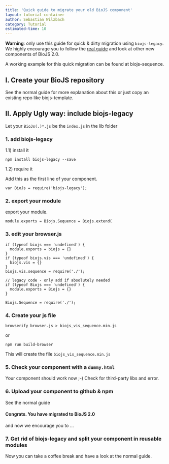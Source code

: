 ```yaml
---
title: 'Quick guide to migrate your old BioJS component'
layout: tutorial-container
author: Sebastian Wilzbach
category: Tutorial
estimated-time: 10 
---
```


**Warning**: only use this guide for quick & dirty migration using `biojs-legacy`.
We highly encourage you to follow the [real guide](/howToCreate.html) and look at other new components of BioJS 2.0.

A working example for this quick migration can be found at biojs-sequence.


I. Create your BioJS repository
-------------------------------

See the normal guide for more explanation about this or just copy an existing repo like biojs-template.


II. Apply Ugly way: include biojs-legacy
--------------------------------

Let your `BioJs(.)*.js` be the `index.js` in the lib folder


### 1. add  biojs-legacy

  1.1) install it 

~~~
npm install biojs-legacy --save
~~~

  1.2) require it 

Add this as the first line of your component.

~~~
var BioJs = require('biojs-legacy');
~~~

### 2. export your module
 
export your module.
 
~~~
module.exports = Biojs.Sequence = Biojs.extend(
~~~


### 3. edit your browser.js

~~~
if (typeof biojs === 'undefined') {
  module.exports = biojs = {}
}
if (typeof biojs.vis === 'undefined') {
  biojs.vis = {}
}
biojs.vis.sequence = require('./');

// legacy code - only add if absolutely needed
if (typeof Biojs === 'undefined') {
  module.exports = Biojs = {}
}

Biojs.Sequence = require('./');
~~~

### 4. Create your js file

~~~
browserify browser.js > biojs_vis_sequence.min.js
~~~

or 

~~~
npm run build-browser
~~~

This will create the file `biojs_vis_sequence.min.js`

### 5. Check your component with a `dummy.html`

Your component should work now ;-)
Check for third-party libs and error.

### 6. Upload your component to github & npm 

See the normal guide

#### Congrats. You have migrated to BioJS 2.0

and now we encourage you to ... 

### 7. Get rid of biojs-legacy and split your component in reusable modules

Now you can take a coffee break and have a look at the normal guide.
 
